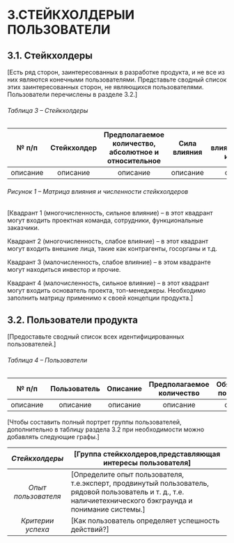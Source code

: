 # 3.СТЕЙКХОЛДЕРЫИ ПОЛЬЗОВАТЕЛИ
## 3.1. Стейкхолдеры
[Есть ряд сторон, заинтересованных в разработке продукта, и не все из них являются
конечными пользователями. Представьте сводный список этих заинтересованных сторон,
не являющихся пользователями. Пользователи перечислены в разделе 3.2.]
###### Таблица 3 – Стейкхолдеры

|**№ п/п**| **Стейкхолдер**|**Предполагаемое количество, абсолютное и относительное**|**Сила влияния**|**Как влияет,интересы и мотивы**|
|:------: | :-----: | :-----: | :----: | :----:|
|описание | описание| описание | описание | описание | 

###### Рисунок 1 – Матрица влияния и численности стейкхолдеров

[Квадрант 1 (многочисленность, сильное влияние) – в этот квадрант могут входить
проектная команда, сотрудники, функциональные заказчики.

Квадрант 2 (многочисленность, слабое влияние) – в этот квадрант могут входить внешние
лица, такие как контрагенты, госорганы и т.д.

Квадрант 3 (малочисленность, слабое влияние) – в этом квадранте могут находиться
инвестор и прочие.

Квадрант 4 (малочисленность, сильное влияние) – в этот квадрант могут входить
основатель проекта, топ-менеджеры.
Необходимо заполнить матрицу применимо к своей концепции продукта.]

## 3.2. Пользователи продукта
[Предоставьте сводный список всех идентифицированных пользователей.]
###### Таблица 4 – Пользователи

|**№ п/п**| **Пользователь**|**Описание**|**Предполагаемое количество**|**Обязанности/потребности**|
|:------: | :-----: | :-----: | :----: | :----:|
|описание | описание| описание | описание | описание | 

[Чтобы составить полный портрет группы пользователей, дополнительно в таблицу
раздела 3.2 при необходимости можно добавлять следующие графы.]


*Стейкхолдеры* | [Группа стейкхолдеров,представляющая интересы пользователя]  
:------:|-------
*Опыт пользователя* | [Определите опыт пользователя, т.е.эксперт, продвинутый пользователь, рядовой пользователь и т. д., т.е. наличиетехнического бэкграунда и понимание системы.]
*Критерии успеха*| [Как пользователь определяет успешность действий?]